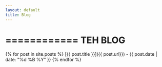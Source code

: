 ```yaml
---
layout: default
title: Blog
---
```


============
  TEH BLOG
============

{% for post in site.posts %}
  [{{ post.title }}]({{ post.url}}) - {{ post.date | date: "%d %B %Y" }}
{% endfor %}
